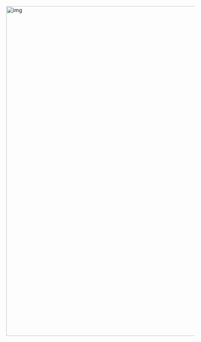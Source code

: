 <img width="881" alt="img" src="https://blog.kakaocdn.net/dn/ciuLuT/btqGusaRDZ7/Ifs1cbbaKDqyHeGKARN901/img.png">
